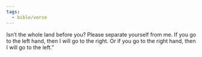 ```yaml
---
tags:
  - bible/verse
---
```

Isn’t the whole land before you? Please separate yourself from me. If you go to the left hand, then I will go to the right. Or if you go to the right hand, then I will go to the left.”